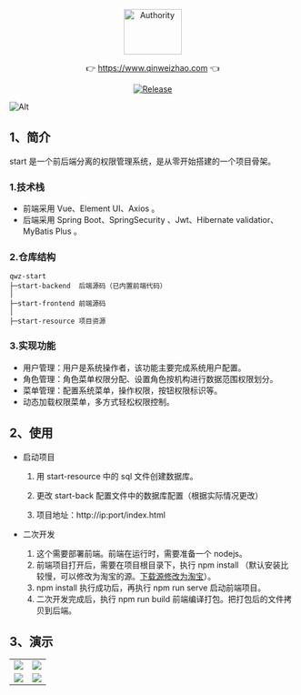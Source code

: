 <p align="center">
  <a class="logo" href="https://github.com/qinweizhao/qwz-start">
    <img src="https://cdn.jsdelivr.net/gh/qinweizhao/qwz-start@master/logo.png" height="80" width="45%" alt="Authority">
  </a>
</p>

<p align="center">
👉 <a href="https://www.qinweizhao.com">https://www.qinweizhao.com</a> 👈
</p>

<p align="center">
  <a href="https://github.com/qinweizhao/qwz-start" target="_blank">
    <img src="https://img.shields.io/github/v/release/qinweizhao/qwz-start?include_prereleases" alt="Release"/>
  </a>
</p>


![Alt](https://repobeats.axiom.co/api/embed/6dee7bbf96e544ace905953662d3b3725d76918e.svg "Analytics image")
## 1、简介

start 是一个前后端分离的权限管理系统，是从零开始搭建的一个项目骨架。

### 1.技术栈

- 前端采用 Vue、Element UI、Axios 。
- 后端采用 Spring Boot、SpringSecurity 、Jwt、Hibernate validatior、MyBatis Plus 。

### 2.仓库结构

```
qwz-start
├─start-backend  后端源码（已内置前端代码）
│
├─start-frontend 前端源码
│ 
├─start-resource 项目资源
```

### 3.实现功能

- 用户管理：用户是系统操作者，该功能主要完成系统用户配置。
- 角色管理：角色菜单权限分配、设置角色按机构进行数据范围权限划分。
- 菜单管理：配置系统菜单，操作权限，按钮权限标识等。
- 动态加载权限菜单，多方式轻松权限控制。

## 2、使用

- 启动项目

  1. 用 start-resource 中的 sql 文件创建数据库。

  2. 更改 start-back 配置文件中的数据库配置（根据实际情况更改）

  3. 项目地址：http://ip:port/index.html
- 二次开发
  1. 这个需要部署前端。前端在运行时，需要准备一个 nodejs。
  2. 前端项目打开后，需要在项目根目录下，执行 npm install （默认安装比较慢，可以修改为淘宝的源。[下载源修改为淘宝](https://mp.weixin.qq.com/s/HWRYAR16vLE1XFep6_i1tA)）。
  3. npm install 执行成功后，再执行 npm run serve 启动前端项目。
  4. 二次开发完成后，执行 npm run build 前端编译打包。把打包后的文件拷贝到后端。

## 3、演示

<table>
    <tr>
        <td><img src="https://cdn.jsdelivr.net/gh/qinweizhao/qwz-start/start-resource/img/2021-11-24_142100.png"/></td>
        <td><img src="https://cdn.jsdelivr.net/gh/qinweizhao/qwz-start/start-resource/img/2021-11-24_142259.png"/></td>
    </tr>
    <tr>
        <td><img src="https://cdn.jsdelivr.net/gh/qinweizhao/qwz-start/start-resource/img/2021-11-24_142319.png"/></td>
        <td><img src="https://cdn.jsdelivr.net/gh/qinweizhao/qwz-start/start-resource/img/2021-11-24_142359.png"/></td>
    </tr>
</table>
